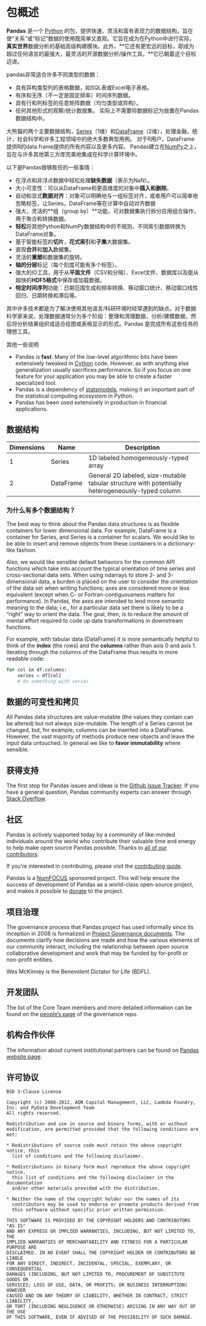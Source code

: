 # 包概述

**Pandas** 是一个 [Python](https://www.python.org/) 的包，提供快速、灵活和富有表现力的数据结构，旨在使“关系”或“标记”数据的使用既简单又直观。它旨在成为在Python中进行实际，**真实世界**数据分析的基础高级构建模块。此外，**它还有更宏远的目标，即成为超过任何语言的最强大，最灵活的开源数据分析/操作工具。**它已朝着这个目标迈进。

pandas非常适合许多不同类型的数据：

 - 具有异构类型列的表格数据，如SQL表或Excel电子表格。
 - 有序和无序（不一定是固定频率）时间序列数据。
 - 具有行和列标签的任意矩阵数据（均匀类型或异构）。
 - 任何其他形式的观察/统计数据集。 实际上不需要将数据标记为放置在Pandas数据结构中。

大熊猫的两个主要数据结构，[Series](https://pandas.pydata.org/pandas-docs/stable/reference/api/pandas.Series.html#pandas.Series)（1维）和[DataFrame](https://pandas.pydata.org/pandas-docs/stable/reference/api/pandas.DataFrame.html#pandas.DataFrame)（2维），处理金融，统计，社会科学和许多工程领域中的绝大多数典型用例。 对于R用户，DataFrame提供R的data.frame提供的所有内容以及更多内容。 Pandas建立在[NumPy](https://www.numpy.org/)之上，旨在与许多其他第三方库完美地集成在科学计算环境中。

以下是Pandas做够胜任的一些事情：

 - 在浮点和非浮点数据中轻松处理**缺失数据**（表示为NaN）。
 - 大小可变性：可以从DataFrame和更高维度的对象中**插入和删除**。
 - 自动和显式**数据对齐**：对象可以明确地与一组标签对齐，或者用户可以简单地忽略标签，让Series，DataFrame等在计算中自动对齐数据
 - 强大，灵活的**组（group by）**功能，可对数据集执行拆分应用组合操作，用于聚合和转换数据。
 - **轻松**将其他Python和NumPy数据结构中的不规则，不同索引数据转换为DataFrame对象。
 - 基于智能标签的**切片**，**花式索引**和**子集**大数据集。
 - 直观**合并**和**加入**数据集。
 - 灵活的**重塑**和数据集的旋转。 
 -  **轴的分层**标记（每个刻度可能有多个标签）。
 - 强大的IO工具，用于从**平面文件**（CSV和分隔）、Excel文件、数据库以及能从超快的**HDF5格式**中保存或加载数据。
 -  **特定时间序列**功能：日期范围生成和频率转换、移动窗口统计、移动窗口线性回归、日期转换和滞后等。

其中许多技术都是为了解决使用其他语言/科研环境时经常遇到的缺点。对于数据科学家来说，处理数据通常分为多个阶段：整理和清理数据，分析/建模数据，然后将分析结果组织成适合绘图或表格显示的形式。Pandas 是完成所有这些任务的理想工具。

其他一些说明

- Pandas is **fast**. Many of the low-level algorithmic bits have been extensively tweaked in [Cython](https://cython.org/) code. However, as with anything else generalization usually sacrifices performance. So if you focus on one feature for your application you may be able to create a faster specialized tool.
- Pandas is a dependency of [statsmodels](https://www.statsmodels.org/stable/index.html), making it an important part of the statistical computing ecosystem in Python.
- Pandas has been used extensively in production in financial applications.

## 数据结构

Dimensions | Name | Description
---|---|---
1 | Series | 1D labeled homogeneously-typed array
2 | DataFrame | General 2D labeled, size-mutable tabular structure with potentially heterogeneously-typed column

### 为什么有多个数据结构？

The best way to think about the Pandas data structures is as flexible containers for lower dimensional data. For example, DataFrame is a container for Series, and Series is a container for scalars. We would like to be able to insert and remove objects from these containers in a dictionary-like fashion.

Also, we would like sensible default behaviors for the common API functions which take into account the typical orientation of time series and cross-sectional data sets. When using ndarrays to store 2- and 3-dimensional data, a burden is placed on the user to consider the orientation of the data set when writing functions; axes are considered more or less equivalent (except when C- or Fortran-contiguousness matters for performance). In Pandas, the axes are intended to lend more semantic meaning to the data; i.e., for a particular data set there is likely to be a “right” way to orient the data. The goal, then, is to reduce the amount of mental effort required to code up data transformations in downstream functions.

For example, with tabular data (DataFrame) it is more semantically helpful to think of the **index** (the rows) and the **columns** rather than axis 0 and axis 1. Iterating through the columns of the DataFrame thus results in more readable code:

``` python
for col in df.columns:
    series = df[col]
    # do something with series
```

## 数据的可变性和拷贝

All Pandas data structures are value-mutable (the values they contain can be altered) but not always size-mutable. The length of a Series cannot be changed, but, for example, columns can be inserted into a DataFrame. However, the vast majority of methods produce new objects and leave the input data untouched. In general we like to **favor immutability** where sensible.

## 获得支持

The first stop for Pandas issues and ideas is the [Github Issue Tracker](https://github.com/Pandas-dev/Pandas/issues). If you have a general question, Pandas community experts can answer through [Stack Overflow](https://stackoverflow.com/questions/tagged/Pandas).

## 社区

Pandas is actively supported today by a community of like-minded individuals around the world who contribute their valuable time and energy to help make open source Pandas possible. Thanks to [all of our contributors](https://github.com/Pandas-dev/Pandas/graphs/contributors).

If you’re interested in contributing, please visit the [contributing guide](https://Pandas.pydata.org/Pandas-docs/stable/development/contributing.html#contributing).

Pandas is a [NumFOCUS](https://www.numfocus.org/open-source-projects/) sponsored project. This will help ensure the success of development of Pandas as a world-class open-source project, and makes it possible to [donate](https://Pandas.pydata.org/donate.html) to the project.

## 项目治理

The governance process that Pandas project has used informally since its inception in 2008 is formalized in [Project Governance documents](https://github.com/Pandas-dev/Pandas-governance). The documents clarify how decisions are made and how the various elements of our community interact, including the relationship between open source collaborative development and work that may be funded by for-profit or non-profit entities.

Wes McKinney is the Benevolent Dictator for Life (BDFL).

## 开发团队

The list of the Core Team members and more detailed information can be found on the [people’s page](https://github.com/Pandas-dev/Pandas-governance/blob/master/people.md) of the governance repo.

## 机构合作伙伴

The information about current institutional partners can be found on [Pandas website page](https://Pandas.pydata.org/about.html).

## 许可协议

```
BSD 3-Clause License

Copyright (c) 2008-2012, AQR Capital Management, LLC, Lambda Foundry, Inc. and PyData Development Team
All rights reserved.

Redistribution and use in source and binary forms, with or without
modification, are permitted provided that the following conditions are met:

* Redistributions of source code must retain the above copyright notice, this
  list of conditions and the following disclaimer.

* Redistributions in binary form must reproduce the above copyright notice,
  this list of conditions and the following disclaimer in the documentation
  and/or other materials provided with the distribution.

* Neither the name of the copyright holder nor the names of its
  contributors may be used to endorse or promote products derived from
  this software without specific prior written permission.

THIS SOFTWARE IS PROVIDED BY THE COPYRIGHT HOLDERS AND CONTRIBUTORS "AS IS"
AND ANY EXPRESS OR IMPLIED WARRANTIES, INCLUDING, BUT NOT LIMITED TO, THE
IMPLIED WARRANTIES OF MERCHANTABILITY AND FITNESS FOR A PARTICULAR PURPOSE ARE
DISCLAIMED. IN NO EVENT SHALL THE COPYRIGHT HOLDER OR CONTRIBUTORS BE LIABLE
FOR ANY DIRECT, INDIRECT, INCIDENTAL, SPECIAL, EXEMPLARY, OR CONSEQUENTIAL
DAMAGES (INCLUDING, BUT NOT LIMITED TO, PROCUREMENT OF SUBSTITUTE GOODS OR
SERVICES; LOSS OF USE, DATA, OR PROFITS; OR BUSINESS INTERRUPTION) HOWEVER
CAUSED AND ON ANY THEORY OF LIABILITY, WHETHER IN CONTRACT, STRICT LIABILITY,
OR TORT (INCLUDING NEGLIGENCE OR OTHERWISE) ARISING IN ANY WAY OUT OF THE USE
OF THIS SOFTWARE, EVEN IF ADVISED OF THE POSSIBILITY OF SUCH DAMAGE.
```